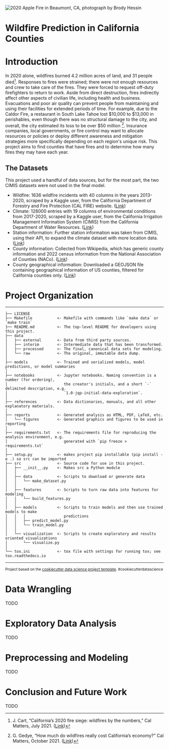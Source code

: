 ![2020 Apple Fire in Beaumont, CA, photograph by Brody Hessin](https://upload.wikimedia.org/wikipedia/commons/3/3f/The_Apple_Fire_burns_north_of_Beaumont%2C_Friday%2C_July_31%2C_2020.jpg)

Wildfire Prediction in California Counties
==============================

# Introduction

In 2020 alone, wildfires burned 4.2 million acres of land, and 31 people died[^1]. Responses to fires were strained; there were not enough resources and crew to take care of the fires. They were forced to request off-duty firefighters to return to work. Aside from direct destruction, fires indirectly affect other aspects of civilian life, including health and business. Evacuations and poor air quality can prevent people from maintaining and using their facilities for extended periods of time. For example, due to the Caldor Fire, a restaurant in South Lake Tahoe lost $10,000 to $13,000 in perishables, even though there was no structural damage to the city, and overall, the city estimated its loss to be over $50 million [^2]. Insurance companies, local governments, or fire control may want to allocate resources or policies or deploy different awareness and mitigation strategies more specifically depending on each region's unique risk. This project aims to find counties that have fires and to determine how many fires they may have each year.

[^1]: J. Cart, “California’s 2020 fire siege: wildfires by the numbers,” Cal Matters, July 2021. ([Link](https://calmatters.org/economy/2021/10/california-wildfires-economic-impact/))
[^2]: G. Gedye, “How much do wildfires really cost California’s economy?” Cal Matters, October 2021. ([Link](https://calmatters.org/environment/2021/07/california-fires-2020/>))

## The Datasets

This project used a handful of data sources, but for the most part, the two CIMIS datasets were not used in the final model.

- Wildfire: 1636 wildfire incidents with 40 columns in the years 2013-2020, scraped by a Kaggle user, from the California Department of Forestry and Fire Protection (CAL FIRE) website. ([Link](https://www.kaggle.com/datasets/ananthu017/california-wildfire-incidents-20132020))
- Climate: 128000 entries with 19 columns of environmental conditions from 2017-2020, scraped by a Kaggle user, from the California Irrigation Management Information System (CIMIS) from the California Department of Water Resources. ([Link](https://www.kaggle.com/datasets/chelseazaloumis/cimis-dataset-with-fire-target))
- Station information: Further station information was taken from CIMIS, using their API, to expand the climate dataset with more location data. ([Link](https://cimis.water.ca.gov/))
- County information: Collected from Wikipedia, which has generic county information and 2022 census information from the National Association of Counties (NACo). ([Link](https://simple.wikipedia.org/wiki/List_of_counties_in_California))
- County geographical information: Downloaded a GEOJSON file containing geographical information of US counties, filtered for California counties only. ([Link](https://public.opendatasoft.com/explore/dataset/us-county-boundaries/table/))

# Project Organization
------------

    ├── LICENSE
    ├── Makefile           <- Makefile with commands like `make data` or `make train`
    ├── README.md          <- The top-level README for developers using this project.
    ├── data
    │   ├── external       <- Data from third party sources.
    │   ├── interim        <- Intermediate data that has been transformed.
    │   ├── processed      <- The final, canonical data sets for modeling.
    │   └── raw            <- The original, immutable data dump.
    │
    ├── models             <- Trained and serialized models, model predictions, or model summaries
    │
    ├── notebooks          <- Jupyter notebooks. Naming convention is a number (for ordering),
    │                         the creator's initials, and a short `-` delimited description, e.g.
    │                         `1.0-jqp-initial-data-exploration`.
    │
    ├── references         <- Data dictionaries, manuals, and all other explanatory materials.
    │
    ├── reports            <- Generated analysis as HTML, PDF, LaTeX, etc.
    │   └── figures        <- Generated graphics and figures to be used in reporting
    │
    ├── requirements.txt   <- The requirements file for reproducing the analysis environment, e.g.
    │                         generated with `pip freeze > requirements.txt`
    │
    ├── setup.py           <- makes project pip installable (pip install -e .) so src can be imported
    ├── src                <- Source code for use in this project.
    │   ├── __init__.py    <- Makes src a Python module
    │   │
    │   ├── data           <- Scripts to download or generate data
    │   │   └── make_dataset.py
    │   │
    │   ├── features       <- Scripts to turn raw data into features for modeling
    │   │   └── build_features.py
    │   │
    │   ├── models         <- Scripts to train models and then use trained models to make
    │   │   │                 predictions
    │   │   ├── predict_model.py
    │   │   └── train_model.py
    │   │
    │   └── visualization  <- Scripts to create exploratory and results oriented visualizations
    │       └── visualize.py
    │
    └── tox.ini            <- tox file with settings for running tox; see tox.readthedocs.io


--------

<p><small>Project based on the <a target="_blank" href="https://drivendata.github.io/cookiecutter-data-science/">cookiecutter data science project template</a>. #cookiecutterdatascience</small></p>

# Data Wrangling

TODO

# Exploratory Data Analysis

TODO

# Preprocessing and Modeling

TODO

# Conclusion and Future Work

TODO
